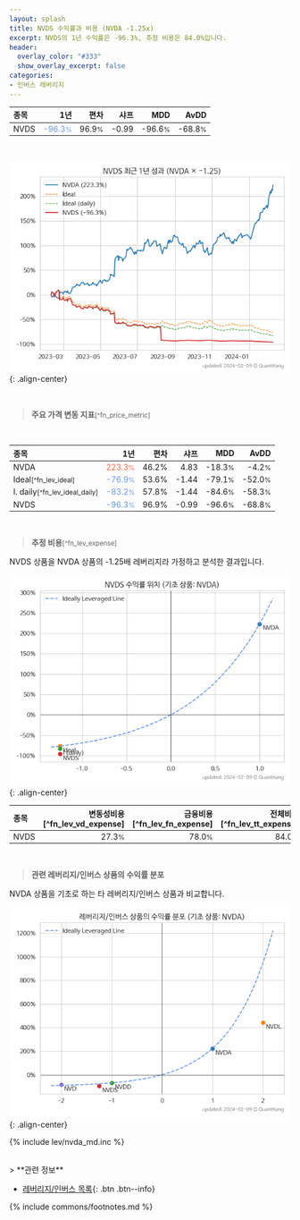```yaml
---
layout: splash
title: NVDS 수익률과 비용 (NVDA -1.25x)
excerpt: NVDS의 1년 수익률은 -96.3%, 추정 비용은 84.0%입니다.
header:
  overlay_color: "#333"
  show_overlay_excerpt: false
categories:
- 인버스 레버리지
---
```


| **종목** | **1년** | **편차** | **샤프** | **MDD** | **AvDD** |
| :------------ | ------: | -----------: | -------: | ------: | -------: |
| NVDS | <span style="color: cornflowerblue">-96.3<small>%</small></span> | 96.9<small>%</small> | -0.99 | -96.6<small>%</small> | -68.8<small>%</small> |

<!-- more -->

<br>

![NVDS](/lev/images/nvds.png){: .align-center}

<br>

> **주요 가격 변동 지표**<small>[^fn_price_metric]</small>


<br>

| **종목** | **1년** | **편차** | **샤프** | **MDD** | **AvDD** |
| :------------ | ------: | -----------: | -------: | ------: | -------: |
| NVDA | <span style="color: tomato">223.3<small>%</small></span> | 46.2% | 4.83 | -18.3<small>%</small> | -4.2<small>%</small> |
| Ideal<small>[^fn_lev_ideal]</small> | <span style="color: cornflowerblue">-76.9<small>%</small></span> | 53.6% | -1.44 | -79.1<small>%</small> | -52.0<small>%</small> |
| I. daily<small>[^fn_lev_ideal_daily]</small> | <span style="color: cornflowerblue">-83.2<small>%</small></span> | 57.8% | -1.44 | -84.6<small>%</small> | -58.3<small>%</small> |
| NVDS | <span style="color: cornflowerblue">-96.3<small>%</small></span> | 96.9% | -0.99 | -96.6<small>%</small> | -68.8<small>%</small> |

<br>

> **추정 비용**<small>[^fn_lev_expense]</small><a id="expense"></a>

NVDS 상품을 NVDA 상품의 -1.25배 레버리지라 가정하고 분석한 결과입니다.

![NVDS](/lev/images/nvds_ideal.png){: .align-center}

| **종목** | **변동성비용**[^fn_lev_vd_expense] | **금융비용**[^fn_lev_fn_expense] | **전체비용**[^fn_lev_tt_expense] |
| :------------ | ------: | -----------: | -------: |
| NVDS | 27.3<small>%</small> | 78.0<small>%</small> | 84.0<small>%</small> |

<br>

> **관련 레버리지/인버스 상품의 수익률 분포**

NVDA 상품을 기초로 하는 타 레버리지/인버스 상품과 비교합니다.

![NVDA](/lev/images/nvda_ideal.png){: .align-center}

{% include lev/nvda_md.inc %}

<br>
> **관련 정보**

- [레버리지/인버스 목록](/lev/){: .btn .btn--info}

{% include commons/footnotes.md %}